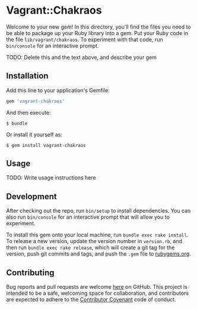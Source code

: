 # Vagrant::Chakraos

Welcome to your new gem! In this directory, you'll find the files you need to be able to package up your Ruby library into a gem. Put your Ruby code in the file `lib/vagrant/chakraos`. To experiment with that code, run `bin/console` for an interactive prompt.

TODO: Delete this and the text above, and describe your gem

## Installation

Add this line to your application's Gemfile:

```ruby
gem 'vagrant-chakraos'
```

And then execute:

    $ bundle

Or install it yourself as:

    $ gem install vagrant-chakraos

## Usage

TODO: Write usage instructions here

## Development

After checking out the repo, run `bin/setup` to install dependencies. You can also run `bin/console` for an interactive prompt that will allow you to experiment.

To install this gem onto your local machine, run `bundle exec rake install`. To release a new version, update the version number in `version.rb`, and then run `bundle exec rake release`, which will create a git tag for the version, push git commits and tags, and push the `.gem` file to [rubygems.org](https://rubygems.org).

## Contributing

Bug reports and pull requests are welcome [here] on GitHub. This project is intended to be a safe, welcoming space for collaboration, and contributors are expected to adhere to the [Contributor Covenant](http://contributor-covenant.org) code of conduct.

[here]: https://github.com/deogracia/vagrant-chakraos